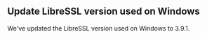 ## Update LibreSSL version used on Windows

We've updated the LibreSSL version used on Windows to 3.9.1.
